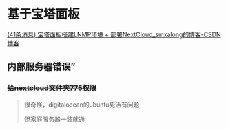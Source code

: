 # 基于宝塔面板

[(41条消息) 宝塔面板搭建LNMP环境 + 部署NextCloud_smxalong的博客-CSDN博客](https://blog.csdn.net/smxalong/article/details/103477558)

## 内部服务器错误”

### ~~给nextcloud文件夹775权限~~

> 很奇怪，digitalocean的ubuntu死活有问题
>
> 但家庭服务器一装就通

